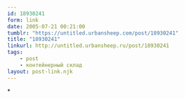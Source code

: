 ```yaml
---
id: 18930241
form: link
date: 2005-07-21 00:21:00
tumblr: "https://untitled.urbansheep.com/post/18930241"
title: "18930241"
linkurl: http://untitled.urbansheep.ru/post/18930241
tags:
    - post
    - контейнерный склад
layout: post-link.njk
---
```

<p>*</p>
